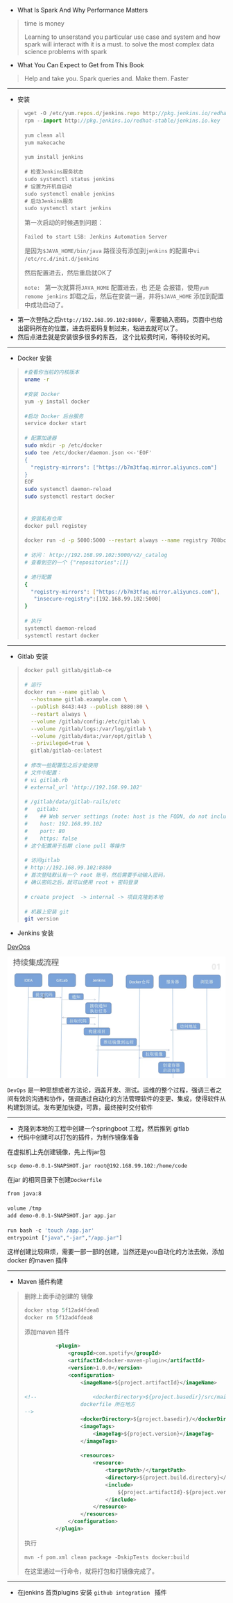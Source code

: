 * What Is Spark And Why Performance Matters

> time is money
>
> Learning to unserstand you particular use case and system and how spark will interact with it is a must. to solve the most complex data science problems with spark

* What You Can Expect to Get from This Book

> Help and take you. Spark queries and. Make them. Faster

---

* 安装

> ```javascript
> wget -O /etc/yum.repos.d/jenkins.repo http://pkg.jenkins.io/redhat-stable/jenkins.repo
> rpm --import http://pkg.jenkins.io/redhat-stable/jenkins.io.key
> 
> yum clean all
> yum makecache
> 
> yum install jenkins
> 
> # 检查Jenkins服务状态
> sudo systemctl status jenkins
> # 设置为开机自启动
> sudo systemctl enable jenkins
> # 启动Jenkins服务
> sudo systemctl start jenkins
> ```
>
> 第一次启动的时候遇到问题：
>
> `Failed to start LSB: Jenkins Automation Server`
>
> 是因为`$JAVA_HOME/bin/java` 路径没有添加到`jenkins` 的配置中`vi /etc/rc.d/init.d/jenkins `
>
> 然后配置进去，然后重启就OK了
>
> `note: ` 第一次就算将`JAVA_HOME` 配置进去，也 还是 会报错，使用`yum remome jenkins` 卸载之后，然后在安装一遍，并将`$JAVA_HOME` 添加到配置中成功启动了。

* 第一次登陆之后`http://192.168.99.102:8080/`，需要输入密码，页面中也给出密码所在的位置，进去将密码复制过来，粘进去就可以了。
* 然后点进去就是安装很多很多的东西， 这个比较费时间，等待较长时间。

---

* Docker 安装

> ```bash
> #查看你当前的内核版本
> uname -r
> 
> #安装 Docker
> yum -y install docker
> 
> #启动 Docker 后台服务
> service docker start
> 
> # 配置加速器
> sudo mkdir -p /etc/docker
> sudo tee /etc/docker/daemon.json <<-'EOF'
> {
>   "registry-mirrors": ["https://b7m3tfaq.mirror.aliyuncs.com"]
> }
> EOF
> sudo systemctl daemon-reload
> sudo systemctl restart docker
> 
> 
> # 安装私有仓库
> docker pull registey
> 
> docker run -d -p 5000:5000 --restart always --name registry 708bc6af7e5e
> 
> # 访问： http://192.168.99.102:5000/v2/_catalog
> # 查看到空的一个 {"repositories":[]}
> 
> # 进行配置
> {
>   "registry-mirrors": ["https://b7m3tfaq.mirror.aliyuncs.com"],
>    "insecure-registry":[192.168.99.102:5000]
> }
> 
> # 执行
> systemctl daemon-reload
> systemctl restart docker
> ```

---

* Gitlab 安装

> ```bash
> docker pull gitlab/gitlab-ce
> 
> # 运行
> docker run --name gitlab \
>   --hostname gitlab.example.com \
>   --publish 8443:443 --publish 8880:80 \
>   --restart always \
>   --volume /gitlab/config:/etc/gitlab \
>   --volume /gitlab/logs:/var/log/gitlab \
>   --volume /gitlab/data:/var/opt/gitlab \
>   --privileged=true \
>   gitlab/gitlab-ce:latest
>   
> # 修改一些配置型之后才能使用
> # 文件中配置：
> # vi gitlab.rb
> # external_url 'http://192.168.99.102'
> 
> # /gitlab/data/gitlab-rails/etc
> #   gitlab:
> #    ## Web server settings (note: host is the FQDN, do not include http://)
> #    host: 192.168.99.102
> #    port: 80
> #    https: false
> # 这个配置用于后期 clone pull 等操作
> 
> # 访问gitlab
> # http://192.168.99.102:8880
> # 首次登陆默认有一个 root 账号，然后需要手动输入密码，
> # 确认密码之后，就可以使用 root + 密码登录
> 
> # create project  -> internal -> 项目克隆到本地
> 
> # 机器上安装 git
> git version
> ```

* Jenkins 安装

> 

[DevOps]()

![a](./imgs/cicd.png)



`DevOps` 是一种思想或者方法论，涵盖开发、测试。运维的整个过程，强调三者之间有效的沟通和协作，强调通过自动化的方法管理软件的变更、集成，使得软件从构建到测试。发布更加快捷，可靠，最终按时交付软件

---

* 克隆到本地的工程中创建一个springboot 工程，然后推到 gitlab
* 代码中创建可以打包的插件，为制作镜像准备 

在虚拟机上先创建镜像，先上传jar包

```shell
scp demo-0.0.1-SNAPSHOT.jar root@192.168.99.102:/home/code
```

在jar 的相同目录下创建`Dockerfile`

```dockerfile
from java:8

volume /tmp
add demo-0.0.1-SNAPSHOT.jar app.jar

run bash -c 'touch /app.jar'
entrypoint ["java","-jar","/app.jar"]
```

这样创建比较麻烦，需要一部一部的创建，当然还是you自动化的方法去做，添加 docker 的maven 插件

---

* Maven 插件构建

> 删除上面手动创建的 镜像
>
> ```scala
> docker stop 5f12ad4fdea8
> docker rm 5f12ad4fdea8
> ```
>
> 添加maven 插件
>
> ```xml
> 			<plugin>
> 				<groupId>com.spotify</groupId>
> 				<artifactId>docker-maven-plugin</artifactId>
> 				<version>1.0.0</version>
> 				<configuration>
> 					<imageName>${project.artifactId}</imageName>
> 
> <!--					<dockerDirectory>${project.basedir}/src/main/resources</dockerDirectory>
> 					dockerfile 所在地方
> -->
> 					<dockerDirectory>${project.basedir}/</dockerDirectory>
> 					<imageTags>
> 						<imageTag>${project.version}</imageTag>
> 					</imageTags>
> 
> 					<resources>
> 						<resource>
> 							<targetPath>/</targetPath>
> 							<directory>${project.build.directory}</directory>
> 							<include>
> 								${project.artifactId}-${project.version}.jar
> 							</include>
> 						</resource>
> 					</resources>
> 				</configuration>
> 			</plugin>
> ```
>
> 执行
>
> `mvn -f pom.xml clean package -DskipTests docker:build`
>
> 在这里通过一行命令，就将打包和打镜像完成了。

---

* 在jenkins 首页plugins 安装 `github integration ` 插件




